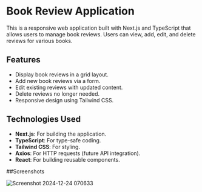# Book Review Application

This is a responsive web application built with Next.js and TypeScript that allows users to manage book reviews. Users can view, add, edit, and delete reviews for various books.

## Features

- Display book reviews in a grid layout.
- Add new book reviews via a form.
- Edit existing reviews with updated content.
- Delete reviews no longer needed.
- Responsive design using Tailwind CSS.

## Technologies Used

- **Next.js**: For building the application.
- **TypeScript**: For type-safe coding.
- **Tailwind CSS**: For styling.
- **Axios**: For HTTP requests (future API integration).
- **React**: For building reusable components.

##Screenshots
 
![Screenshot 2024-12-24 070633](https://github.com/user-attachments/assets/06ab92c9-9ef8-426b-8313-c20519bf81f1)
